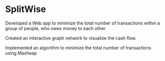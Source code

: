 # SplitWise

Developed a Web app to minimize the total number of transactions within a group of people, who owes money to each other

Created an interactive graph network to visualize the cash flow. 

Implemented an algorithm to minimize the total number of transactions using Maxheap

